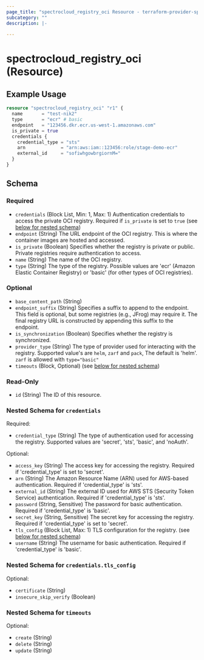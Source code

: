 ```yaml
---
page_title: "spectrocloud_registry_oci Resource - terraform-provider-spectrocloud"
subcategory: ""
description: |-
  
---
```


# spectrocloud_registry_oci (Resource)

  

## Example Usage

```terraform
resource "spectrocloud_registry_oci" "r1" {
  name       = "test-nik2"
  type       = "ecr" # basic
  endpoint   = "123456.dkr.ecr.us-west-1.amazonaws.com"
  is_private = true
  credentials {
    credential_type = "sts"
    arn             = "arn:aws:iam::123456:role/stage-demo-ecr"
    external_id     = "sofiwhgowbrgiornM="
  }
}
```


<!-- schema generated by tfplugindocs -->
## Schema

### Required

- `credentials` (Block List, Min: 1, Max: 1) Authentication credentials to access the private OCI registry. Required if `is_private` is set to `true` (see [below for nested schema](#nestedblock--credentials))
- `endpoint` (String) The URL endpoint of the OCI registry. This is where the container images are hosted and accessed.
- `is_private` (Boolean) Specifies whether the registry is private or public. Private registries require authentication to access.
- `name` (String) The name of the OCI registry.
- `type` (String) The type of the registry. Possible values are 'ecr' (Amazon Elastic Container Registry) or 'basic' (for other types of OCI registries).

### Optional

- `base_content_path` (String)
- `endpoint_suffix` (String) Specifies a suffix to append to the endpoint. This field is optional, but some registries (e.g., JFrog) may require it. The final registry URL is constructed by appending this suffix to the endpoint.
- `is_synchronization` (Boolean) Specifies whether the registry is synchronized.
- `provider_type` (String) The type of provider used for interacting with the registry. Supported value's are `helm`, `zarf` and `pack`, The default is 'helm'. `zarf` is allowed with `type="basic"`
- `timeouts` (Block, Optional) (see [below for nested schema](#nestedblock--timeouts))

### Read-Only

- `id` (String) The ID of this resource.

<a id="nestedblock--credentials"></a>
### Nested Schema for `credentials`

Required:

- `credential_type` (String) The type of authentication used for accessing the registry. Supported values are 'secret', 'sts', 'basic', and 'noAuth'.

Optional:

- `access_key` (String) The access key for accessing the registry. Required if 'credential_type' is set to 'secret'.
- `arn` (String) The Amazon Resource Name (ARN) used for AWS-based authentication. Required if 'credential_type' is 'sts'.
- `external_id` (String) The external ID used for AWS STS (Security Token Service) authentication. Required if 'credential_type' is 'sts'.
- `password` (String, Sensitive) The password for basic authentication. Required if 'credential_type' is 'basic'.
- `secret_key` (String, Sensitive) The secret key for accessing the registry. Required if 'credential_type' is set to 'secret'.
- `tls_config` (Block List, Max: 1) TLS configuration for the registry. (see [below for nested schema](#nestedblock--credentials--tls_config))
- `username` (String) The username for basic authentication. Required if 'credential_type' is 'basic'.

<a id="nestedblock--credentials--tls_config"></a>
### Nested Schema for `credentials.tls_config`

Optional:

- `certificate` (String)
- `insecure_skip_verify` (Boolean)



<a id="nestedblock--timeouts"></a>
### Nested Schema for `timeouts`

Optional:

- `create` (String)
- `delete` (String)
- `update` (String)